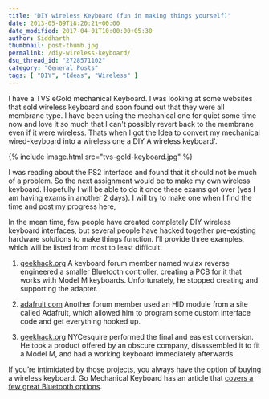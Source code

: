 ```yaml
---
title: "DIY wireless Keyboard (fun in making things yourself)"
date: 2013-05-09T18:20:21+00:00
date_modified: 2017-04-01T10:00:00+05:30
author: Siddharth
thumbnail: post-thumb.jpg
permalink: /diy-wireless-keyboard/
dsq_thread_id: "2728571102"
category: "General Posts"
tags: [ "DIY", "Ideas", "Wireless" ]
---
```


I have a TVS eGold mechanical Keyboard. I was looking at some websites that sold wireless keyboard and soon found out that they were all membrane type. I have been using the mechanical one for quiet some time now and love it so much that I can't possibly revert back to the membrane even if it were wireless. Thats when I got the Idea to convert my mechanical wired-keyboard into a wireless one a DIY A wireless keyboard'.

{% include image.html src="tvs-gold-keyboard.jpg" %}

I was reading about the PS2 interface and found that it should not be much of a problem. So the next assignment would be to make my own wireless keyboard. Hopefully I will be able to do it once these exams got over (yes I am having exams in another 2 days). I will try to make one when I find the time and post my progress here,

In the mean time, few people have created completely DIY wireless keyboard interfaces, but several people have hacked together pre-existing hardware solutions to make things function. I’ll provide three examples, which will be listed from most to least difficult.

1. [geekhack.org](https://geekhack.org/index.php?topic=19104.0)
A keyboard forum member named wulax reverse engineered a smaller Bluetooth controller, creating a PCB for it that works with Model M keyboards. Unfortunately, he stopped creating and supporting the adapter.

2. [adafruit.com](https://learn.adafruit.com/convert-your-model-m-keyboard-to-bluetooth-with-bluefruit-ez-key-hid/code)
Another forum member used an HID module from a site called Adafruit, which allowed him to program some custom interface code and get everything hooked up.

3. [geekhack.org](https://geekhack.org/index.php?topic=43173.0)
NYCesquire performed the final and easiest conversion. He took a product offered by an obscure company, disassembled it to fit a Model M, and had a working keyboard immediately afterwards.

If you’re intimidated by those projects, you always have the option of buying a wireless keyboard. Go Mechanical Keyboard has an article that [covers a few great Bluetooth options](http://gomechanicalkeyboard.com/best-mechanical-keyboard-cheap-top/).
